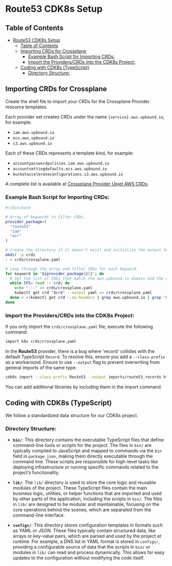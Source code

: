 # Route53 CDK8s Setup

## Table of Contents

- [Route53 CDK8s Setup](#route53-cdk8s-setup)
  - [Table of Contents](#table-of-contents)
  - [Importing CRDs for Crossplane](#importing-crds-for-crossplane)
    - [Example Bash Script for Importing CRDs:](#example-bash-script-for-importing-crds)
    - [Import the Providers/CRDs into the CDK8s Project:](#import-the-providerscrds-into-the-cdk8s-project)
  - [Coding with CDK8s (TypeScript)](#coding-with-cdk8s-typescript)
    - [Directory Structure:](#directory-structure)

## Importing CRDs for Crossplane

Create the shell file to import your CRDs for the Crossplane Provider resource templates.

Each provider set creates CRDs under the name `{service}.aws.upbound.io`, for example:

- `iam.aws.upbound.io`
- `ecs.aws.upbound.io`
- `s3.aws.upbound.io`

Each of these CRDs represents a template kind, for example:

- `accountpasswordpolicies.iam.aws.upbound.io`
- `accountsettingdefaults.ecs.aws.upbound.io`
- `bucketaccelerateconfigurations.s3.aws.upbound.io`

A complete list is available at [Crossplane Provider Upjet AWS CRDs](https://github.com/crossplane-contrib/provider-upjet-aws/tree/main/package/crds).

### Example Bash Script for Importing CRDs:

```bash
#!/bin/bash

# Array of keywords to filter CRDs.
provider_package=(
  "route53" 
  "iam" 
  "ecr"
)

# Create the directory if it doesn't exist and initialize the output YAML file.
mkdir -p crds
: > crds/crossplane.yaml

# Loop through the array and filter CRDs for each keyword.
for keyword in "${provider_package[@]}"; do
  # Get the list of CRDs that match the aws.upbound.io domain and the current keyword.
  while IFS= read -r crd; do
    echo "---" >> crds/crossplane.yaml
    kubectl get crd "$crd" --output yaml >> crds/crossplane.yaml
  done < <(kubectl get crd --no-headers | grep aws.upbound.io | grep "$keyword" | awk '{print $1}')
done
```

### Import the Providers/CRDs into the CDK8s Project:

If you only import the `crds/crossplane.yaml` file, execute the following command:

```sh
import k8s crds/crossplane.yaml
```

In the **Route53** provider, there is a bug where 'record' collides with the default TypeScript `Record`. To resolve this, ensure you add a `--class-prefix` as a workaround.
Ensure to use `--output` flag to prevent overwriting from general imports of the same type.

```sh
cdk8s import --class-prefix Route53 --output imports/route53_records https://raw.githubusercontent.com/crossplane-contrib/provider-upjet-aws/main/package/crds/route53.aws.upbound.io_records.yaml
```

You can add additional libraries by including them in the import command.

## Coding with CDK8s (TypeScript)

We follow a standardized data structure for our CDK8s project.

### Directory Structure:

- **`bin/`**: This directory contains the executable TypeScript files that define command-line tools or scripts for the project. The files in `bin/` are typically compiled to JavaScript and mapped to commands via the `bin` field in `package.json`, making them directly executable through the command line. These scripts are responsible for high-level tasks like deploying infrastructure or running specific commands related to the project’s functionality.
  
- **`lib/`**: The `lib/` directory is used to store the core logic and reusable modules of the project. These TypeScript files contain the main business logic, utilities, or helper functions that are imported and used by other parts of the application, including the scripts in `bin/`. The files in `lib/` are designed to be modular and maintainable, focusing on the core operations behind the scenes, which are separated from the command-line interface.
  
- **`configs/`**: This directory stores configuration templates in formats such as YAML or JSON. These files typically contain structured data, like arrays or key-value pairs, which are parsed and used by the project at runtime. For example, a DNS list in YAML format is stored in `configs/`, providing a configurable source of data that the scripts in `bin/` or modules in `lib/` can read and process dynamically. This allows for easy updates to the configuration without modifying the code itself.